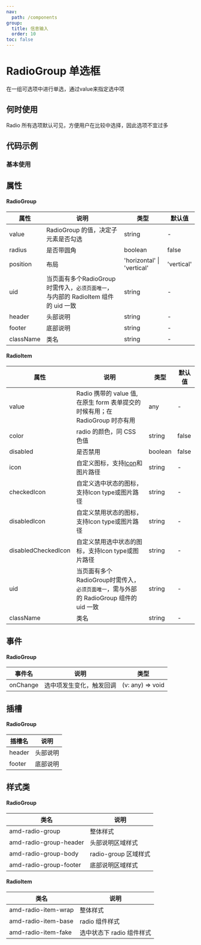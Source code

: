 ```yaml
---
nav:
  path: /components
group:
  title: 信息输入
  order: 10
toc: false
---
```

# RadioGroup 单选框
在一组可选项中进行单选，通过value来指定选中项
## 何时使用
Radio 所有选项默认可见，方便用户在比较中选择，因此选项不宜过多


## 代码示例
### 基本使用
<code src='../../demo/pages/RadioGroup'></code>



## 属性
#### RadioGroup
| 属性 |  说明  | 类型 | 默认值 |
| -----|-----|-----|-----|
| value |  RadioGroup 的值，决定子元素是否勾选  | string | - |
| radius |  是否带圆角   | boolean | false |
| position | 布局  | 'horizontal' &verbar;  'vertical' | 'vertical' | 
| uid |当页面有多个RadioGroup时需传入，`必须页面唯一`，与内部的 RadioItem 组件的 uid 一致  | string | - |
| header | 头部说明 | string | - | 
| footer | 底部说明  | string | - |
| className |  类名 | string | - |


#### RadioItem
| 属性 |  说明 | 类型 | 默认值 | 
| -----|-----|-----|-----|
| value | Radio 携带的 value 值, 在原生 form 表单提交的时候有用；在 RadioGroup 时亦有用 | any  | - |
| color | radio 的颜色，同 CSS 色值  | string| false |
| disabled | 是否禁用  | boolean | false |
| icon | 自定义图标，支持[Icon](./icon#代码示例)和图片路径 | string | - |
| checkedIcon | 自定义选中状态的图标，支持Icon type或图片路径  | string | - |
| disabledIcon | 自定义禁用状态的图标，支持Icon type或图片路径 | string | - |
| disabledCheckedIcon | 自定义禁用选中状态的图标，支持Icon type或图片路径 | string | - |
| uid | 当页面有多个RadioGroup时需传入，`必须页面唯一`，需与外部的 RadioGroup 组件的 uid 一致  | string | - | 
| className |  类名 | string | - |

## 事件
#### RadioGroup
| 事件名 | 说明 | 类型 |
| -----|-----|-----|
| onChange | 选中项发生变化，触发回调 | (v: any) => void |

## 插槽
#### RadioGroup
| 插槽名 | 说明 |
| -----|-----|
| header | 头部说明  |
| footer | 底部说明 |

## 样式类
#### RadioGroup
| 类名 | 说明 |
| -----|-----|
| amd-radio-group | 整体样式 |
| amd-radio-group-header | 头部说明区域样式 |
| amd-radio-group-body | radio-group 区域样式 |
| amd-radio-group-footer | 底部说明区域样式 |

#### RadioItem
| 类名 | 说明 |
| -----|-----|
| amd-radio-item-wrap | 整体样式 |
| amd-radio-item-base | radio 组件样式 |
| amd-radio-item-fake | 选中状态下 radio 组件样式 |